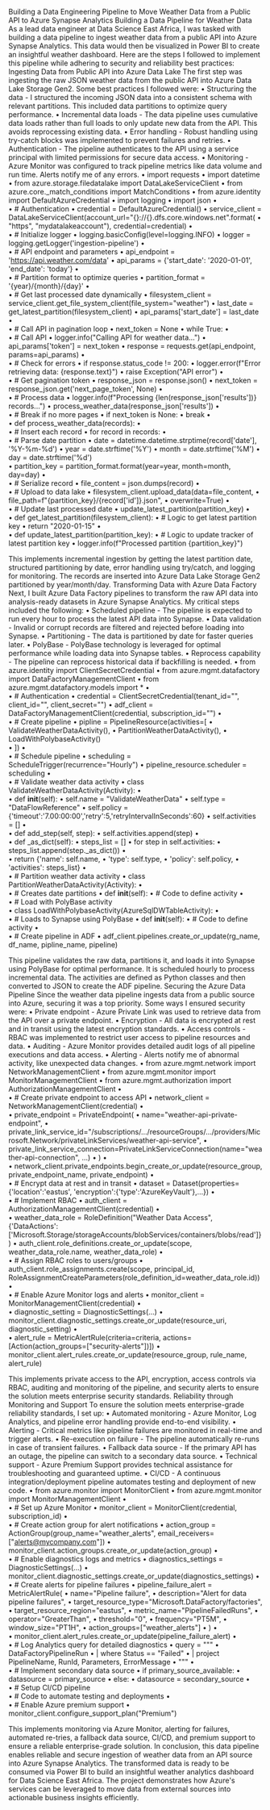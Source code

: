 Building a Data Engineering Pipeline to Move Weather Data from a Public API to Azure Synapse Analytics
Building a Data Pipeline for Weather Data
As a lead data engineer at Data Science East Africa, I was tasked with building a data pipeline to ingest weather data from a public API into Azure Synapse Analytics. This data would then be visualized in Power BI to create an insightful weather dashboard. Here are the steps I followed to implement this pipeline while adhering to security and reliability best practices:
Ingesting Data from Public API into Azure Data Lake
The first step was ingesting the raw JSON weather data from the public API into Azure Data Lake Storage Gen2. Some best practices I followed were:
•	Structuring the data - I structured the incoming JSON data into a consistent schema with relevant partitions. This included data partitions to optimize query performance.
•	Incremental data loads - The data pipeline uses cumulative data loads rather than full loads to only update new data from the API. This avoids reprocessing existing data.
•	Error handling - Robust handling using try-catch blocks was implemented to prevent failures and retries.
•	Authentication - The pipeline authenticates to the API using a service principal with limited permissions for secure data access.
•	Monitoring - Azure Monitor was configured to track pipeline metrics like data volume and run time. Alerts notify me of any errors.
•	import requests
•	import datetime
•	from azure.storage.filedatalake import DataLakeServiceClient
•	from azure.core._match_conditions import MatchConditions
•	from azure.identity import DefaultAzureCredential
•	import logging
•	import json
•	
•	# Authentication
•	credential = DefaultAzureCredential()
•	service_client = DataLakeServiceClient(account_url="{}://{}.dfs.core.windows.net".format(
•	    "https", "mydatalakeaccount"), credential=credential)
•	
•	# Initialize logger
•	logging.basicConfig(level=logging.INFO)
•	logger = logging.getLogger('ingestion-pipeline')
•	
•	# API endpoint and parameters
•	api_endpoint = 'https://api.weather.com/data'
•	api_params = {'start_date': '2020-01-01', 'end_date': 'today'} 
•	
•	# Partition format to optimize queries
•	partition_format = '{year}/{month}/{day}'
•	
•	# Get last processed date dynamically
•	filesystem_client = service_client.get_file_system_client(file_system="weather")
•	last_date = get_latest_partition(filesystem_client)
•	api_params['start_date'] = last_date
•	
•	# Call API in pagination loop
•	next_token = None
•	while True:
•	
•	    # Call API 
•	    logger.info("Calling API for weather data...")
•	    api_params['token'] = next_token
•	    response = requests.get(api_endpoint, params=api_params)
•	
•	    # Check for errors
•	    if response.status_code != 200:
•	        logger.error(f"Error retrieving data: {response.text}") 
•	        raise Exception("API error")
•	
•	    # Get pagination token
•	    response_json = response.json()
•	    next_token = response_json.get('next_page_token', None)
•	
•	    # Process data
•	    logger.info(f"Processing {len(response_json['results'])} records...")
•	    process_weather_data(response_json['results'])
•	    
•	    # Break if no more pages
•	    if next_token is None:
•	        break
•	
•	def process_weather_data(records):
•	
•	    # Insert each record 
•	    for record in records:
•	    
•	        # Parse date partition
•	        date = datetime.datetime.strptime(record['date'], '%Y-%m-%d')
•	        year = date.strftime('%Y')
•	        month = date.strftime('%M')
•	        day = date.strftime('%d')     
•	        partition_key = partition_format.format(year=year, month=month, day=day)
•	
•	        # Serialize record 
•	        file_content = json.dumps(record)
•	
•	        # Upload to data lake
•	        filesystem_client.upload_data(data=file_content, 
•	                                     file_path=f"{partition_key}/{record['id']}.json",
•	                                     overwrite=True)
•	
•	        # Update last processed date
•	        update_latest_partition(partition_key)
•	
•	def get_latest_partition(filesystem_client):
•	    # Logic to get latest partition key
•	    return "2020-01-15" 
•	
•	def update_latest_partition(partition_key):
•	    # Logic to update tracker of latest partition key
•	    logger.info(f"Processed partition {partition_key}")

This implements incremental ingestion by getting the latest partition date, structured partitioning by date, error handling using try/catch, and logging for monitoring. The records are inserted into Azure Data Lake Storage Gen2 partitioned by year/month/day.
Transforming Data with Azure Data Factory
Next, I built Azure Data Factory pipelines to transform the raw API data into analysis-ready datasets in Azure Synapse Analytics. My critical steps included the following:
•	Scheduled pipeline - The pipeline is expected to run every hour to process the latest API data into Synapse.
•	Data validation - Invalid or corrupt records are filtered and rejected before loading into Synapse.
•	Partitioning - The data is partitioned by date for faster queries later.
•	PolyBase - PolyBase technology is leveraged for optimal performance while loading data into Synapse tables.
•	Reprocess capability - The pipeline can reprocess historical data if backfilling is needed.
•	from azure.identity import ClientSecretCredential 
•	from azure.mgmt.datafactory import DataFactoryManagementClient
•	from azure.mgmt.datafactory.models import *
•	
•	# Authentication
•	credential = ClientSecretCredential(tenant_id="", client_id="", client_secret="")
•	adf_client = DataFactoryManagementClient(credential, subscription_id="")
•	
•	# Create pipeline
•	pipline = PipelineResource(activities=[
•	    ValidateWeatherDataActivity(),
•	    PartitionWeatherDataActivity(),
•	    LoadWithPolybaseActivity()  
•	])
•	
•	# Schedule pipeline
•	scheduling = ScheduleTrigger(recurrence="Hourly")
•	pipeline_resource.scheduler = scheduling
•	
•	# Validate weather data activity
•	class ValidateWeatherDataActivity(Activity):
•	
•	    def __init__(self):
•	        self.name = "ValidateWeatherData"
•	        self.type = "DataFlowReference"
•	        self.policy = {'timeout':'7.00:00:00','retry':5,'retryIntervalInSeconds':60}
•	        self.activities = []
•	
•	    def add_step(self, step):
•	        self.activities.append(step)
•	
•	    def _as_dict(self):
•	        steps_list = []
•	        for step in self.activities:
•	            steps_list.append(step._as_dict())
•	
•	        return {'name': self.name, 
•	                'type': self.type,
•	                'policy': self.policy,
•	                'activities': steps_list}
•	                
•	# Partition weather data activity
•	class PartitionWeatherDataActivity(Activity):
•	
•	    # Creates date partitions
•	    def __init__(self):
•	        # Code to define activity
•	
•	# Load with PolyBase activity                   
•	class LoadWithPolybaseActivity(AzureSqlDWTableActivity):
•	    
•	    # Loads to Synapse using PolyBase
•	    def __init__(self):
•	        # Code to define activity
•	        
•	# Create pipeline in ADF
•	adf_client.pipelines.create_or_update(rg_name, df_name, pipline_name, pipeline)

This pipeline validates the raw data, partitions it, and loads it into Synapse using PolyBase for optimal performance. It is scheduled hourly to process incremental data. The activities are defined as Python classes and then converted to JSON to create the ADF pipeline.
Securing the Azure Data Pipeline
Since the weather data pipeline ingests data from a public source into Azure, securing it was a top priority. Some ways I ensured security were:
•	Private endpoint - Azure Private Link was used to retrieve data from the API over a private endpoint.
•	Encryption - All data is encrypted at rest and in transit using the latest encryption standards.
•	Access controls - RBAC was implemented to restrict user access to pipeline resources and data.
•	Auditing - Azure Monitor provides detailed audit logs of all pipeline executions and data access.
•	Alerting - Alerts notify me of abnormal activity, like unexpected data changes.
•	from azure.mgmt.network import NetworkManagementClient
•	from azure.mgmt.monitor import MonitorManagementClient
•	from azure.mgmt.authorization import AuthorizationManagementClient
•	
•	# Create private endpoint to access API
•	network_client = NetworkManagementClient(credential)
•	
•	private_endpoint = PrivateEndpoint(
•	   name="weather-api-private-endpoint",
•	   private_link_service_id="/subscriptions/.../resourceGroups/.../providers/Microsoft.Network/privateLinkServices/weather-api-service",
•	   private_link_service_connection=PrivateLinkServiceConnection(name="weather-api-connection", ...)
•	)
•	
•	network_client.private_endpoints.begin_create_or_update(resource_group, private_endpoint_name, private_endpoint)
•	
•	# Encrypt data at rest and in transit 
•	dataset = Dataset(properties={'location':'eastus', 'encryption':{'type':'AzureKeyVault'},...}) 
•	
•	# Implement RBAC 
•	auth_client = AuthorizationManagementClient(credential)
•	
•	weather_data_role = RoleDefinition("Weather Data Access", {'DataActions': ['Microsoft.Storage/storageAccounts/blobServices/containers/blobs/read']})
•	auth_client.role_definitions.create_or_update(scope, weather_data_role.name, weather_data_role)
•	
•	# Assign RBAC roles to users/groups 
•	auth_client.role_assignments.create(scope, principal_id, RoleAssignmentCreateParameters(role_definition_id=weather_data_role.id))
•	
•	# Enable Azure Monitor logs and alerts
•	monitor_client = MonitorManagementClient(credential)
•	
•	diagnostic_setting = DiagnosticSettings(...) 
•	monitor_client.diagnostic_settings.create_or_update(resource_uri, diagnostic_setting)
•	
•	alert_rule = MetricAlertRule(criteria=criteria, actions=[Action(action_groups=["security-alerts"])])
•	monitor_client.alert_rules.create_or_update(resource_group, rule_name, alert_rule)

This implements private access to the API, encryption, access controls via RBAC, auditing and monitoring of the pipeline, and security alerts to ensure the solution meets enterprise security standards.
Reliability through Monitoring and Support
To ensure the solution meets enterprise-grade reliability standards, I set up:
•	Automated monitoring - Azure Monitor, Log Analytics, and pipeline error handling provide end-to-end visibility.
•	Alerting - Critical metrics like pipeline failures are monitored in real-time and trigger alerts.
•	Re-execution on failure - The pipeline automatically re-runs in case of transient failures.
•	Fallback data source - If the primary API has an outage, the pipeline can switch to a secondary data source.
•	Technical support - Azure Premium Support provides technical assistance for troubleshooting and guaranteed uptime.
•	CI/CD - A continuous integration/deployment pipeline automates testing and deployment of new code.
•	from azure.monitor import MonitorClient
•	from azure.mgmt.monitor import MonitorManagementClient
•	
•	# Set up Azure Monitor
•	monitor_client = MonitorClient(credential, subscription_id)
•	
•	# Create action group for alert notifications
•	action_group = ActionGroup(group_name="weather_alerts", email_receivers=["alerts@mycompany.com"])
•	monitor_client.action_groups.create_or_update(action_group)
•	
•	# Enable diagnostics logs and metrics
•	diagnostics_settings = DiagnosticSettings(...)
•	monitor_client.diagnostic_settings.create_or_update(diagnostics_settings)
•	
•	# Create alerts for pipeline failures
•	pipeline_failure_alert = MetricAlertRule(
•	    name="Pipeline failure", 
•	    description="Alert for data pipeline failures",
•	    target_resource_type="Microsoft.DataFactory/factories", 
•	    target_resource_region="eastus",
•	    metric_name="PipelineFailedRuns",
•	    operator="GreaterThan",
•	    threshold="0", 
•	    frequency="PT5M", 
•	    window_size="PT1H",
•	    action_groups=["weather_alerts"]
•	)
•	
•	monitor_client.alert_rules.create_or_update(pipeline_failure_alert)
•	
•	# Log Analytics query for detailed diagnostics
•	query = """
•	DataFactoryPipelineRun 
•	| where Status == "Failed"
•	| project PipelineName, RunId, Parameters, ErrorMessage 
•	"""
•	
•	# Implement secondary data source
•	if primary_source_available:
•	   datasource = primary_source 
•	else:
•	   datasource = secondary_source
•	   
•	# Setup CI/CD pipeline   
•	# Code to automate testing and deployments
•	
•	# Enable Azure premium support
•	monitor_client.configure_support_plan("Premium")

This implements monitoring via Azure Monitor, alerting for failures, automated re-tries, a fallback data source, CI/CD, and premium support to ensure a reliable enterprise-grade solution.
In conclusion, this data pipeline enables reliable and secure ingestion of weather data from an API source into Azure Synapse Analytics. The transformed data is ready to be consumed via Power BI to build an insightful weather analytics dashboard for Data Science East Africa. The project demonstrates how Azure's services can be leveraged to move data from external sources into actionable business insights efficiently.

